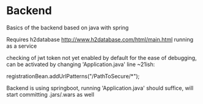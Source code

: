 # Backend
Basics of the backend based on java with spring

Requires h2database http://www.h2database.com/html/main.html running as a service

checking of jwt token not yet enabled by default for the ease of debugging, can be activated by changing 'Application.java' line ~21ish:

registrationBean.addUrlPatterns("/PathToSecure/*");

Backend is using springboot, running 'Application.java' should suffice, will start committing .jars/.wars as well 
